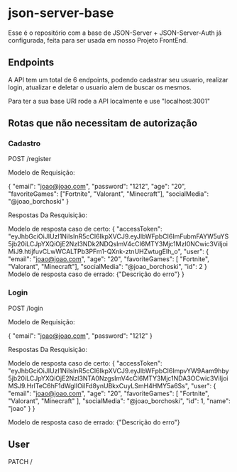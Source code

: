 # json-server-base

Esse é o repositório com a base de JSON-Server + JSON-Server-Auth já configurada, feita para ser usada em nosso Projeto FrontEnd.

## Endpoints

A API tem um total de 6 endpoints, podendo cadastrar seu usuario, realizar login, atualizar e deletar o usuario alem de buscar os mesmos.

Para ter a sua base URl rode a API localmente e use "localhost:3001"

## Rotas que não necessitam de autorização
### Cadastro

POST /register <br/>

Modelo de Requisição:

{
"email": "joao@joao.com",
"password": "1212",
"age": "20",
"favoriteGames": ["Fortnite",
"Valorant",
"Minecraft"],
"socialMedia": "@joao_borchoski"
}
<br/>

Respostas Da Resquisição: <br/>

Modelo de resposta caso de certo:
{
"accessToken": "eyJhbGciOiJIUzI1NiIsInR5cCI6IkpXVCJ9.eyJlbWFpbCI6ImFubmFAYW5uYS5jb20iLCJpYXQiOjE2NzI3NDk2NDQsImV4cCI6MTY3Mjc1MzI0NCwic3ViIjoiMiJ9.htijfuvCLwWCALTPb3PFm1-QXnk-ztnUHZwtugEIh_o",
"user": {
"email": "joao@joao.com",
"age": "20",
"favoriteGames": [
"Fortnite",
"Valorant",
"Minecraft"],
"socialMedia": "@joao_borchoski",
"id": 2
}
<br/>
Modelo de resposta caso de errado:
{"Descrição do erro"}
}

### Login

POST /login <br/>

Modelo de Requisição:

{
"email": "joao@joao.com",
"password": "1212"
}
<br/>

Respostas Da Resquisição: <br/>

Modelo de resposta caso de certo:
{
"accessToken": "eyJhbGciOiJIUzI1NiIsInR5cCI6IkpXVCJ9.eyJlbWFpbCI6ImpvYW9Aam9hby5jb20iLCJpYXQiOjE2NzI3NTA0NzgsImV4cCI6MTY3Mjc1NDA3OCwic3ViIjoiMSJ9.HrlTeC6hF1dWgIIOiIFd8ynUBkxCuyLSmH4HMY5a6Ss",
"user": {
"email": "joao@joao.com",
"age": "20",
"favoriteGames": [
"Fortnite",
"Valorant",
"Minecraft"
],
"socialMedia": "@joao_borchoski",
"id": 1,
"name": "joao"
}
}
<br/>

Modelo de resposta caso de errado:
{"Descrição do erro"}

## User 

PATCH /